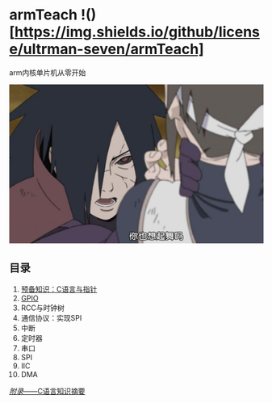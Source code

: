 # armTeach !()[https://img.shields.io/github/license/ultrman-seven/armTeach]

arm内核单片机从零开始

![](./doc/madara.jpg)

目录
----

1. [预备知识：C语言与指针](./doc/chapter1.md "第一个寄存器版的程序：点亮LED")
2. [GPIO](./doc/chapter2.md)
3. RCC与时钟树
4. 通信协议：实现SPI
5. 中断
6. 定时器
7. 串口
8. SPI
9. IIC
10. DMA

[*附录*——C语言知识摘要](./doc/c.md)
